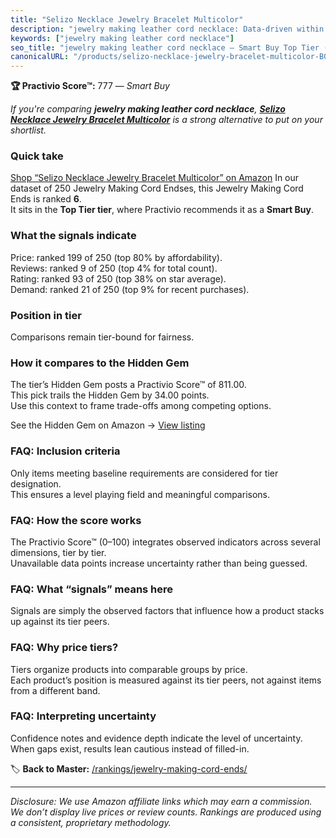 ```yaml
---
title: "Selizo Necklace Jewelry Bracelet Multicolor"
description: "jewelry making leather cord necklace: Data-driven within Top Tier ranking using the Practivio Score™. Positioned by quality, value, demand, findability, moment…"
keywords: ["jewelry making leather cord necklace"]
seo_title: "jewelry making leather cord necklace — Smart Buy Top Tier (2025)"
canonicalURL: "/products/selizo-necklace-jewelry-bracelet-multicolor-B07GB2T8ZS/"
---
```


**🏆 Practivio Score™:** 777 — _Smart Buy_


*If you're comparing **jewelry making leather cord necklace**, **[Selizo Necklace Jewelry Bracelet Multicolor](https://www.amazon.com/dp/B07GB2T8ZS?tag=practivio-20)** is a strong alternative to put on your shortlist.*
### Quick take
[Shop “Selizo Necklace Jewelry Bracelet Multicolor” on Amazon](https://www.amazon.com/dp/B07GB2T8ZS?tag=practivio-20)
In our dataset of 250 Jewelry Making Cord Endses, this Jewelry Making Cord Ends is ranked **6**.  
It sits in the **Top Tier tier**, where Practivio recommends it as a **Smart Buy**.

### What the signals indicate
Price: ranked 199 of 250 (top 80% by affordability).  
Reviews: ranked 9 of 250 (top 4% for total count).  
Rating: ranked 93 of 250 (top 38% on star average).  
Demand: ranked 21 of 250 (top 9% for recent purchases).

### Position in tier
Comparisons remain tier-bound for fairness.

### How it compares to the Hidden Gem
The tier’s Hidden Gem posts a Practivio Score™ of 811.00.  
This pick trails the Hidden Gem by 34.00 points.  
Use this context to frame trade-offs among competing options.  

See the Hidden Gem on Amazon → [View listing](https://www.amazon.com/dp/B08L6MPGS2?tag=practivio-20)

### FAQ: Inclusion criteria
Only items meeting baseline requirements are considered for tier designation.  
This ensures a level playing field and meaningful comparisons.

### FAQ: How the score works
The Practivio Score™ (0–100) integrates observed indicators across several dimensions, tier by tier.  
Unavailable data points increase uncertainty rather than being guessed.

### FAQ: What “signals” means here
Signals are simply the observed factors that influence how a product stacks up against its tier peers.

### FAQ: Why price tiers?
Tiers organize products into comparable groups by price.  
Each product’s position is measured against its tier peers, not against items from a different band.

### FAQ: Interpreting uncertainty
Confidence notes and evidence depth indicate the level of uncertainty.  
When gaps exist, results lean cautious instead of filled-in.


🏷️ **Back to Master:** [/rankings/jewelry-making-cord-ends/](/rankings/jewelry-making-cord-ends/)

---
_Disclosure: We use Amazon affiliate links which may earn a commission. We don’t display live prices or review counts. Rankings are produced using a consistent, proprietary methodology._
